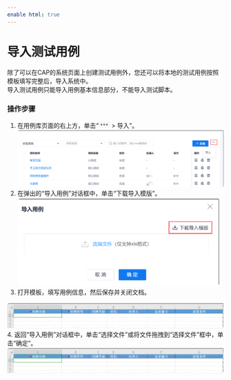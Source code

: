 ```yaml
---
enable html: true
---
```

# 导入测试用例

除了可以在CAP的系统页面上创建测试用例外，您还可以将本地的测试用例按照模板填写完整后，导入系统中。                       
导入测试用例只能导入用例基本信息部分，不能导入测试脚本。

### 操作步骤
1. 在用例库页面的右上方，单击“![](fig/more.png) > 导入”。
   <img src="fig/测试-导入用例-01.png" style="zoom:50%">             
2. 在弹出的“导入用例”对话框中，单击“下载导入模版”。
   <img src="fig/测试-导入用例-02.png" style="zoom:50%">               
3. 打开模板，填写用例信息，然后保存并关闭文档。
  <img src="fig/测试-导入用例-03.png" style="zoom:50%">            
4. 返回“导入用例”对话框中，单击“选择文件”或将文件拖拽到“选择文件”框中，单击“确定”。
  <img src="fig/测试-导入用例-03.png" style="zoom:50%">
